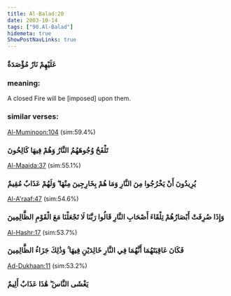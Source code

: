 ```yaml
---
title: Al-Balad:20
date: 2003-10-14
tags: ["90.Al-Balad"]
hidemeta: true 
ShowPostNavLinks: true 
---
```

### عَلَيْهِمْ نَارٌ مُؤْصَدَةٌ
### meaning: 
A closed Fire will be [imposed] upon them.
### similar verses: 

[Al-Muminoon:104](/23/104) (sim:59.4%)

### تَلْفَحُ وُجُوهَهُمُ النَّارُ وَهُمْ فِيهَا كَالِحُونَ

[Al-Maaida:37](/5/37) (sim:55.1%)

### يُرِيدُونَ أَنْ يَخْرُجُوا مِنَ النَّارِ وَمَا هُمْ بِخَارِجِينَ مِنْهَا ۖ وَلَهُمْ عَذَابٌ مُقِيمٌ

[Al-A'raaf:47](/7/47) (sim:54.6%)

### وَإِذَا صُرِفَتْ أَبْصَارُهُمْ تِلْقَاءَ أَصْحَابِ النَّارِ قَالُوا رَبَّنَا لَا تَجْعَلْنَا مَعَ الْقَوْمِ الظَّالِمِينَ

[Al-Hashr:17](/59/17) (sim:53.7%)

### فَكَانَ عَاقِبَتَهُمَا أَنَّهُمَا فِي النَّارِ خَالِدَيْنِ فِيهَا ۚ وَذَٰلِكَ جَزَاءُ الظَّالِمِينَ

[Ad-Dukhaan:11](/44/11) (sim:53.2%)

### يَغْشَى النَّاسَ ۖ هَٰذَا عَذَابٌ أَلِيمٌ
